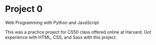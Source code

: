# Project 0

Web Programming with Python and JavaScript

This was a practice project for CS50 class offered online at Harvard. Got experience with HTML, CSS, and Sass with this project.
